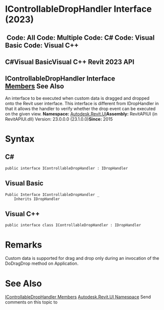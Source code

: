 # IControllableDropHandler Interface (2023)

﻿
 Code: All Code: Multiple Code: C# Code: Visual Basic Code: Visual C++   
---  
C#Visual BasicVisual C++
Revit 2023 API  
---  
IControllableDropHandler Interface  
[Members](845dd56e-c513-515e-b53a-6d54f4c1fdec.md "IControllableDropHandler Members") See Also  
---  
An interface to be executed when custom data is dragged and dropped onto the Revit user interface. This interface is different from IDropHandler in that it allows the handler to verify whether the drop event can be executed on the given view. 
**Namespace:** [Autodesk.Revit.UI](e86fd90a-8957-02a6-da7f-ced248966e3e.md "Autodesk.Revit.UI Namespace")**Assembly:** RevitAPIUI (in RevitAPIUI.dll) Version: 23.0.0.0 (23.1.0.0)**Since:** 2015 
# Syntax
C#  
---  
```text
public interface IControllableDropHandler : IDropHandler
```
  
Visual Basic  
---  
```text
Public Interface IControllableDropHandler _
	Inherits IDropHandler
```
  
Visual C++  
---  
```text
public interface class IControllableDropHandler : IDropHandler
```
  
# Remarks
Custom data is supported for drag and drop only during an invocation of the DoDragDrop method on Application. 
# See Also
[IControllableDropHandler Members](845dd56e-c513-515e-b53a-6d54f4c1fdec.md "IControllableDropHandler Members")
[Autodesk.Revit.UI Namespace](e86fd90a-8957-02a6-da7f-ced248966e3e.md "Autodesk.Revit.UI Namespace")
Send comments on this topic to 
